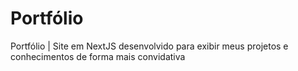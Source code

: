 # Portfólio
Portfólio | Site em NextJS desenvolvido para exibir meus projetos e conhecimentos de forma mais convidativa
